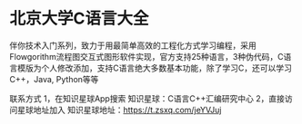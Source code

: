 # 北京大学C语言大全
伴你技术入门系列，致力于用最简单高效的工程化方式学习编程，采用Flowgorithm流程图交互式图形软件实现，官方支持25种语言，3种伪代码，C语言模版为个人修改添加，支持C语言绝大多数基本功能，除了学习C，还可以学习C++，Java, Python等等



联系方式
1，在知识星球App搜索
知识星球：C语言C++汇编研究中心
2，直接访问星球地址加入
知识星球地址：https://t.zsxq.com/jeYVJuj
